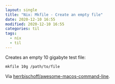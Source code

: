 ```yaml
---
layout: single
title: "Nix: Mkfile - Create an empty file"
date: 2020-12-10 16:55
modified: 2020-12-10 16:55
categories: til
tags:
  - nix
  - til
---
```


Creates an empty 10 gigabyte test file:

```bash
mkfile 10g /path/to/file
```

Via
[herrbischoff/awesome-macos-command-line](https://github.com/herrbischoff/awesome-macos-command-line#files-disks-and-volumes).
